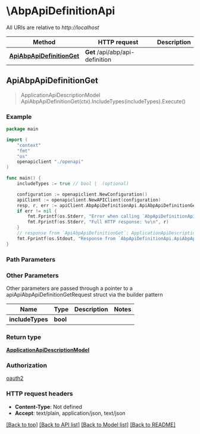 # \AbpApiDefinitionApi

All URIs are relative to *http://localhost*

Method | HTTP request | Description
------------- | ------------- | -------------
[**ApiAbpApiDefinitionGet**](AbpApiDefinitionApi.md#ApiAbpApiDefinitionGet) | **Get** /api/abp/api-definition | 



## ApiAbpApiDefinitionGet

> ApplicationApiDescriptionModel ApiAbpApiDefinitionGet(ctx).IncludeTypes(includeTypes).Execute()



### Example

```go
package main

import (
    "context"
    "fmt"
    "os"
    openapiclient "./openapi"
)

func main() {
    includeTypes := true // bool |  (optional)

    configuration := openapiclient.NewConfiguration()
    apiClient := openapiclient.NewAPIClient(configuration)
    resp, r, err := apiClient.AbpApiDefinitionApi.ApiAbpApiDefinitionGet(context.Background()).IncludeTypes(includeTypes).Execute()
    if err != nil {
        fmt.Fprintf(os.Stderr, "Error when calling `AbpApiDefinitionApi.ApiAbpApiDefinitionGet``: %v\n", err)
        fmt.Fprintf(os.Stderr, "Full HTTP response: %v\n", r)
    }
    // response from `ApiAbpApiDefinitionGet`: ApplicationApiDescriptionModel
    fmt.Fprintf(os.Stdout, "Response from `AbpApiDefinitionApi.ApiAbpApiDefinitionGet`: %v\n", resp)
}
```

### Path Parameters



### Other Parameters

Other parameters are passed through a pointer to a apiApiAbpApiDefinitionGetRequest struct via the builder pattern


Name | Type | Description  | Notes
------------- | ------------- | ------------- | -------------
 **includeTypes** | **bool** |  | 

### Return type

[**ApplicationApiDescriptionModel**](ApplicationApiDescriptionModel.md)

### Authorization

[oauth2](../README.md#oauth2)

### HTTP request headers

- **Content-Type**: Not defined
- **Accept**: text/plain, application/json, text/json

[[Back to top]](#) [[Back to API list]](../README.md#documentation-for-api-endpoints)
[[Back to Model list]](../README.md#documentation-for-models)
[[Back to README]](../README.md)

